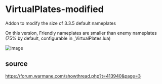 # VirtualPlates-modified
Addon to modify the size of 3.3.5 default nameplates

On this version, Friendly nameplates are smaller than enemy nameplates (75% by default, configurable in _VirtualPlates.lua)

![image](https://github.com/user-attachments/assets/12f85960-e498-47d7-bc51-27719041a660)


## source
https://forum.warmane.com/showthread.php?t=413940&page=3
